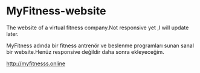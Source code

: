 # MyFitness-website
The website of a virtual fitness company.Not responsive yet ,I will update later.


MyFitness adında bir fitness antrenör ve beslenme programları sunan sanal bir website.Henüz responsive değildir daha sonra ekleyeceğim.


http://myfitnesss.online
